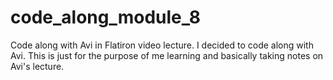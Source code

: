 # code_along_module_8
Code along with Avi in Flatiron video lecture. I decided to code along with Avi. This is just for the purpose of me learning and basically taking notes on Avi's lecture. 